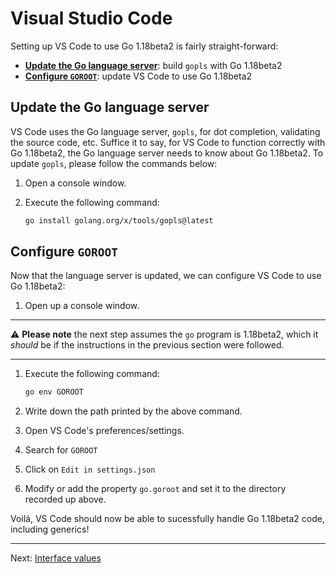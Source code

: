 # Visual Studio Code

Setting up VS Code to use Go 1.18beta2 is fairly straight-forward:

* [**Update the Go language server**](#update-the-go-language-server): build `gopls` with Go 1.18beta2
* [**Configure `GOROOT`**](#configure-goroot): update VS Code to use Go 1.18beta2


## Update the Go language server

VS Code uses the Go language server, `gopls`, for dot completion, validating the source code, etc. Suffice it to say, for VS Code to function correctly with Go 1.18beta2, the Go language server needs to know about Go 1.18beta2. To update `gopls`, please follow the commands below:

1. Open a console window.

1. Execute the following command:

    ```bash
    go install golang.org/x/tools/gopls@latest
    ```

## Configure `GOROOT`

Now that the language server is updated, we can configure VS Code to use Go 1.18beta2:

1. Open up a console window.

---

:warning: **Please note** the next step assumes the `go` program is 1.18beta2, which it _should_ be if the instructions in the previous section were followed.

---

1. Execute the following command:

    ```bash
    go env GOROOT
    ```

1. Write down the path printed by the above command.

1. Open VS Code's preferences/settings.

1. Search for `GOROOT`

1. Click on `Edit in settings.json`

1. Modify or add the property `go.goroot` and set it to the directory recorded up above.

Voilá, VS Code should now be able to sucessfully handle Go 1.18beta2 code, including generics!

---

Next: [Interface values](../../02-interface-values/)
